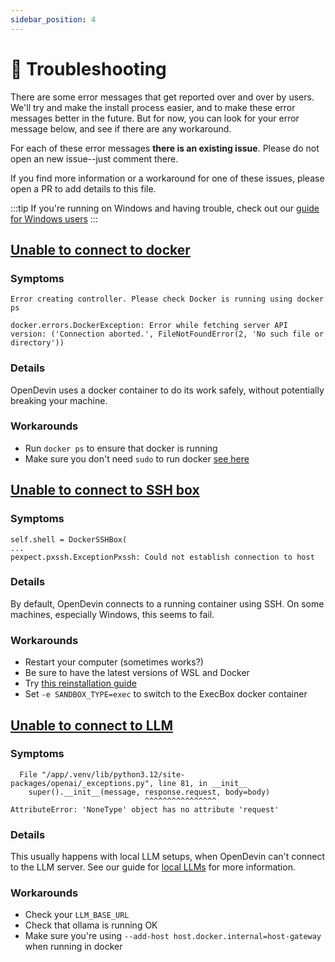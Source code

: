 ```yaml
---
sidebar_position: 4
---
```


# 🚧 Troubleshooting

There are some error messages that get reported over and over by users.
We'll try and make the install process easier, and to make these error messages
better in the future. But for now, you can look for your error message below,
and see if there are any workaround.

For each of these error messages **there is an existing issue**. Please do not
open an new issue--just comment there.

If you find more information or a workaround for one of these issues, please
open a PR to add details to this file.

:::tip
If you're running on Windows and having trouble, check out our [guide for Windows users](./windows)
:::

## [Unable to connect to docker](https://github.com/OpenDevin/OpenDevin/issues/1226)

### Symptoms

```
Error creating controller. Please check Docker is running using docker ps
```

```
docker.errors.DockerException: Error while fetching server API version: ('Connection aborted.', FileNotFoundError(2, 'No such file or directory'))
```

### Details

OpenDevin uses a docker container to do its work safely, without potentially breaking your machine.

### Workarounds

- Run `docker ps` to ensure that docker is running
- Make sure you don't need `sudo` to run docker [see here](https://www.baeldung.com/linux/docker-run-without-sudo)

## [Unable to connect to SSH box](https://github.com/OpenDevin/OpenDevin/issues/1156)

### Symptoms

```
self.shell = DockerSSHBox(
...
pexpect.pxssh.ExceptionPxssh: Could not establish connection to host
```

### Details

By default, OpenDevin connects to a running container using SSH. On some machines,
especially Windows, this seems to fail.

### Workarounds

- Restart your computer (sometimes works?)
- Be sure to have the latest versions of WSL and Docker
- Try [this reinstallation guide](https://github.com/OpenDevin/OpenDevin/issues/1156#issuecomment-2064549427)
- Set `-e SANDBOX_TYPE=exec` to switch to the ExecBox docker container

## [Unable to connect to LLM](https://github.com/OpenDevin/OpenDevin/issues/1208)

### Symptoms

```
  File "/app/.venv/lib/python3.12/site-packages/openai/_exceptions.py", line 81, in __init__
    super().__init__(message, response.request, body=body)
                              ^^^^^^^^^^^^^^^^
AttributeError: 'NoneType' object has no attribute 'request'
```

### Details

This usually happens with local LLM setups, when OpenDevin can't connect to the LLM server.
See our guide for [local LLMs](./localLLMs) for more information.

### Workarounds

- Check your `LLM_BASE_URL`
- Check that ollama is running OK
- Make sure you're using `--add-host host.docker.internal=host-gateway` when running in docker
